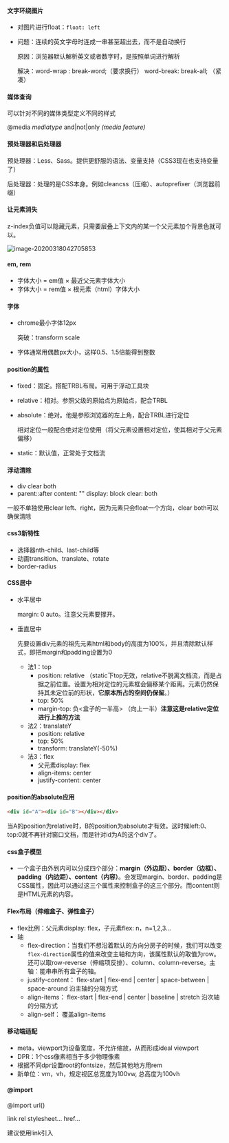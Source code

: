 #### 文字环绕图片

- 对图片进行float：`float: left`

- 问题：连续的英文字母时连成一串甚至超出去，而不是自动换行

  原因：浏览器默认解析英文或者数字时，是按照单词进行解析

  解决：word-wrap : break-word;（要求换行）  word-break: break-all;   （紧凑）

#### 媒体查询

可以针对不同的媒体类型定义不同的样式

@media *mediatype* and|not|only *(media feature)*

#### 预处理器和后处理器

预处理器：Less、Sass。提供更舒服的语法、变量支持（CSS3现在也支持变量了）

后处理器：处理的是CSS本身。例如cleancss（压缩）、autoprefixer（浏览器前缀）

#### 让元素消失

z-index负值可以隐藏元素，只需要层叠上下文内的某一个父元素加个背景色就可以。

![image-20200318042705853](.\面试题.assets\image-20200318042705853.png)

#### em, rem

- 字体大小 = em值 × 最近父元素字体大小
- 字体大小 = rem值 × 根元素（html）字体大小

#### 字体

- chrome最小字体12px

  突破：transform scale

- 字体通常用偶数px大小，这样0.5、1.5倍能得到整数

#### position的属性

- fixed：固定。搭配TRBL布局。可用于浮动工具块

- relative：相对。参照父级的原始点为原始点，配合TRBL

- absolute：绝对。他是参照浏览器的左上角，配合TRBL进行定位

  相对定位一般配合绝对定位使用（将父元素设置相对定位，使其相对于父元素偏移）

- static：默认值，正常处于文档流

#### 浮动清除

- div clear both
- parent::after content: "" display: block clear: both

一般不单独使用clear left、right，因为元素只会float一个方向，clear both可以确保清除

#### css3新特性

- 选择器nth-child、last-child等
- 动画transition、translate、rotate
- border-radius

#### CSS居中

- 水平居中

  margin: 0 auto。注意父元素要撑开。

- 垂直居中

  先要设置div元素的祖先元素html和body的高度为100%，并且清除默认样式，即把margin和padding设置为0

  - 法1：top
    - position: relative   （static下top无效，relative不脱离文档流，而是占据之前位置。设置为相对定位的元素框会偏移某个距离。元素仍然保持其未定位前的形状，**它原本所占的空间仍保留**。）
    - top: 50%
    - margin-top: 负<盒子的一半高> （向上一半）**注意这是relative定位进行上推的方法**
  - 法2：translateY
    - position: relative
    - top: 50%
    - transform: translateY(-50%)
  - 法3：flex
    - 父元素display: flex
    - align-items: center
    - justify-content: center

#### position的absolute应用

```html
<div id="A"><div id="B"></div></div>
```

当A的position为relative时，B的position为absolute才有效。这时候left:0、top:0就不再针对窗口文档，而是针对id为A的这个div了。

#### css盒子模型

- 一个盒子由外到内可以分成四个部分：**margin（外边距）、border（边框）、padding（内边距）、content（内容）**。会发现margin、border、padding是CSS属性，因此可以通过这三个属性来控制盒子的这三个部分。而content则是HTML元素的内容。

#### Flex布局（伸缩盒子、弹性盒子）

- flex比例：父元素display: flex，子元素flex: n，n=1,2,3...
- 轴
  - flex-direction：当我们不想沿着默认的方向分房子的时候，我们可以改变`flex-direction`属性的值来改变主轴和方向，该属性默认的取值为row。还可以取row-reverse（伸缩项反排）、column、column-reverse。主轴：能串串所有盒子的轴。
  - justify-content： flex-start | flex-end | center | space-between | space-around    沿主轴的分隔方式
  - align-items： flex-start | flex-end | center | baseline | stretch   沿次轴的分隔方式
  - align-self：  覆盖align-items

#### 移动端适配

- meta，viewport为设备宽度，不允许缩放，从而形成ideal viewport
- DPR：1个css像素相当于多少物理像素
- 根据不同dpr设置root的fontsize，然后其他地方用rem
- 新单位：vm，vh，规定视区总宽度为100vw, 总高度为100vh

#### @import

@import url()

link rel stylesheet... href...

建议使用link引入